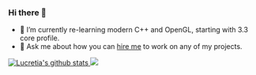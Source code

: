 ### Hi there 👋

<!--
**Lucretia/Lucretia** is a ✨ _special_ ✨ repository because its `README.md` (this file) appears on your GitHub profile.

Here are some ideas to get you started:

- 🔭 I’m currently working on ...
- 🌱 I’m currently learning ...
- 👯 I’m looking to collaborate on ...
- 🤔 I’m looking for help with ...
- 💬 Ask me about ...
- 📫 How to reach me: ...
- 😄 Pronouns: ...
- ⚡ Fun fact: ...
-->

- 🌱 I’m currently re-learning modern C++ and OpenGL, starting with 3.3 core profile.
- 💬 Ask me about how you can [hire me](https://www.6prog.com/profile/public/luke-a-guest) to work on any of my projects.

<a align="center" href="https://github.com/Lucretia">
  <img src="https://github-readme-stats.vercel.app/api?username=lucretia&show_icons=true&theme=dark" alt="Lucretia's github stats" />
</a>

<a align="center" href="https://github.com/Lucretia">
  <img src="https://github-readme-stats.vercel.app/api/top-langs/?username=lucretia&exclude_repo=AROS,ballfield,paralax3,fixed-rate-pig,OpenGL-Registry,gnat-llvm,documentation,antlr4,gcc,ada-spark-rfcs,samueltardieu-postgres-ada,ada_language_server,niestu-jk4-fs_config,niestu-jk4-common,niestu-nail,Cherry,rocm,sooperlooper,alire,digimend-kernel-drivers,ada_antlr_grammar,binutils,ctags,pipewire,ayacc,llvm,clang,lldb,edk2,Proton,obs-vst,mlt,OpenShadingLanguage,which_is_the_fastest,dragonegg,linux-amdgpu,atom-file-icons,CodeXL,libclc,lmms,aflex,binutils-gdb.old,mesa-amdgpu,libdrm-amdgpu,swig,parse_args,prism,steam-runtime,obs-studio,obs-studio-overlay,Development_Documents,ada.tmbundle,crespo-bootloader,e&layout=compact&langs_count=10&theme=dark" />
</a>
